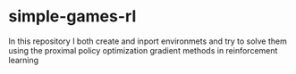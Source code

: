 # simple-games-rl
In this repository I both create and inport environmets and try to solve them using the proximal policy optimization gradient methods in reinforcement learning
